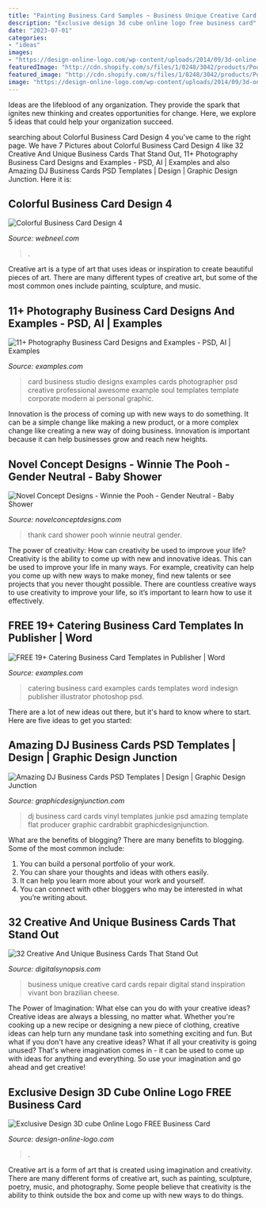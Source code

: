 ```yaml
---
title: "Painting Business Card Samples ~ Business Unique Creative Card Cards Repair Digital Stand Inspiration Vivant Bon Brazilian Cheese"
description: "Exclusive design 3d cube online logo free business card"
date: "2023-07-01"
categories:
- "ideas"
images:
- "https://design-online-logo.com/wp-content/uploads/2014/09/3d-online-logos-for-sale-497x640.jpg"
featuredImage: "http://cdn.shopify.com/s/files/1/0248/3042/products/PoohTallThanksPromo_4ae01689-5e62-47b0-b5f5-61969c9dca32_1024x1024.jpg?v=1449256827"
featured_image: "http://cdn.shopify.com/s/files/1/0248/3042/products/PoohTallThanksPromo_4ae01689-5e62-47b0-b5f5-61969c9dca32_1024x1024.jpg?v=1449256827"
image: "https://design-online-logo.com/wp-content/uploads/2014/09/3d-online-logos-for-sale-497x640.jpg"
---
```



Ideas are the lifeblood of any organization. They provide the spark that ignites new thinking and creates opportunities for change. Here, we explore 5 ideas that could help your organization succeed.

	

		
searching about Colorful Business Card Design 4 you've came to the right page. We have 7 Pictures about Colorful Business Card Design 4 like 32 Creative And Unique Business Cards That Stand Out, 11+ Photography Business Card Designs and Examples - PSD, AI | Examples and also Amazing DJ Business Cards PSD Templates | Design | Graphic Design Junction. Here it is:
		
    
## Colorful Business Card Design 4

<img loading=lazy src="https://webneel.com/daily/sites/default/files/images/daily/08-2013/4-colorful-business-card-design.jpg" onerror="this.onerror=null;this.src='https://tse3.mm.bing.net/th?id=OIP.Jd_m1awaHPWL5GC-9sBNWwHaFj&amp;pid=15.1';" alt="Colorful Business Card Design 4">

_Source: webneel.com_

>. 

	

Creative art is a type of art that uses ideas or inspiration to create beautiful pieces of art. There are many different types of creative art, but some of the most common ones include painting, sculpture, and music.

    
## 11+ Photography Business Card Designs And Examples - PSD, AI | Examples

<img loading=lazy src="https://images.examples.com/wp-content/uploads/2018/05/Design-Soul-Photography-Business-Card-Example.jpg" onerror="this.onerror=null;this.src='https://tse3.mm.bing.net/th?id=OIP.mdfnJQuWIak28i2c0_sDXQHaE7&amp;pid=15.1';" alt="11+ Photography Business Card Designs and Examples - PSD, AI | Examples">

_Source: examples.com_

>card business studio designs examples cards photographer psd creative professional awesome example soul templates template corporate modern ai personal graphic. 

	

Innovation is the process of coming up with new ways to do something. It can be a simple change like making a new product, or a more complex change like creating a new way of doing business. Innovation is important because it can help businesses grow and reach new heights.

    
## Novel Concept Designs - Winnie The Pooh - Gender Neutral - Baby Shower

<img loading=lazy src="http://cdn.shopify.com/s/files/1/0248/3042/products/PoohTallThanksPromo_4ae01689-5e62-47b0-b5f5-61969c9dca32_1024x1024.jpg?v=1449256827" onerror="this.onerror=null;this.src='https://tse1.mm.bing.net/th?id=OIP.YQc8Bg25NtXxSZq3v6xf8QHaGs&amp;pid=15.1';" alt="Novel Concept Designs - Winnie the Pooh - Gender Neutral - Baby Shower">

_Source: novelconceptdesigns.com_

>thank card shower pooh winnie neutral gender. 

	

The power of creativity: How can creativity be used to improve your life?
Creativity is the ability to come up with new and innovative ideas. This can be used to improve your life in many ways. For example, creativity can help you come up with new ways to make money, find new talents or see projects that you never thought possible. There are countless creative ways to use creativity to improve your life, so it’s important to learn how to use it effectively.

    
## FREE 19+ Catering Business Card Templates In Publisher | Word

<img loading=lazy src="https://images.examples.com/wp-content/uploads/2018/01/Grillers-Catering-Business-Card-Templates.jpg" onerror="this.onerror=null;this.src='https://tse1.mm.bing.net/th?id=OIP.VD3ouqOeE0q9tR3Qt1zH-gHaGC&amp;pid=15.1';" alt="FREE 19+ Catering Business Card Templates in Publisher | Word">

_Source: examples.com_

>catering business card examples cards templates word indesign publisher illustrator photoshop psd. 

	

There are a lot of new ideas out there, but it's hard to know where to start. Here are five ideas to get you started: 

    
## Amazing DJ Business Cards PSD Templates | Design | Graphic Design Junction

<img loading=lazy src="http://graphicdesignjunction.com/wp-content/uploads/2014/07/007+DJ+Business+Cards-1.jpg" onerror="this.onerror=null;this.src='https://tse1.mm.bing.net/th?id=OIP.9zRF1D1T74ZEni87TlL65QHaGj&amp;pid=15.1';" alt="Amazing DJ Business Cards PSD Templates | Design | Graphic Design Junction">

_Source: graphicdesignjunction.com_

>dj business card cards vinyl templates junkie psd amazing template flat producer graphic cardrabbit graphicdesignjunction. 

	

What are the benefits of blogging?
There are many benefits to blogging. Some of the most common include: 
1. You can build a personal portfolio of your work. 
2. You can share your thoughts and ideas with others easily. 
3. It can help you learn more about your work and yourself. 
4. You can connect with other bloggers who may be interested in what you’re writing about. 

    
## 32 Creative And Unique Business Cards That Stand Out

<img loading=lazy src="http://digitalsynopsis.com/wp-content/uploads/2014/10/creative-unique-business-card-design-inspiration-22.jpg" onerror="this.onerror=null;this.src='https://tse4.mm.bing.net/th?id=OIP.6GrHiJmZlj0vDX9m8MZUDwHaM4&amp;pid=15.1';" alt="32 Creative And Unique Business Cards That Stand Out">

_Source: digitalsynopsis.com_

>business unique creative card cards repair digital stand inspiration vivant bon brazilian cheese. 

	

The Power of Imagination: What else can you do with your creative ideas?
Creative ideas are always a blessing, no matter what. Whether you're cooking up a new recipe or designing a new piece of clothing, creative ideas can help turn any mundane task into something exciting and fun. But what if you don't have any creative ideas? What if all your creativity is going unused? That's where imagination comes in - it can be used to come up with ideas for anything and everything. So use your imagination and go ahead and get creative!

    
## Exclusive Design 3D Cube Online Logo FREE Business Card

<img loading=lazy src="https://design-online-logo.com/wp-content/uploads/2014/09/3d-online-logos-for-sale-497x640.jpg" onerror="this.onerror=null;this.src='https://tse1.mm.bing.net/th?id=OIP.DhkiHPNWpdDMqd4FAj9RpgHaJi&amp;pid=15.1';" alt="Exclusive Design 3D cube Online Logo FREE Business Card">

_Source: design-online-logo.com_

>. 

	

Creative art is a form of art that is created using imagination and creativity. There are many different forms of creative art, such as painting, sculpture, poetry, music, and photography. Some people believe that creativity is the ability to think outside the box and come up with new ways to do things.

